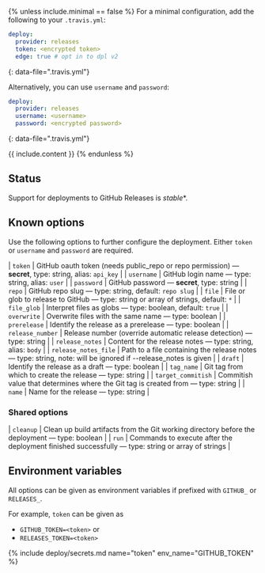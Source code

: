 {% unless include.minimal == false %}
For a minimal configuration, add the following to your `.travis.yml`:

```yaml
deploy:
  provider: releases
  token: <encrypted token>
  edge: true # opt in to dpl v2
```
{: data-file=".travis.yml"}

Alternatively, you can use `username` and `password`:

```yaml
deploy:
  provider: releases
  username: <username>
  password: <encrypted password>
```
{: data-file=".travis.yml"}


{{ include.content }}
{% endunless %}

## Status

Support for deployments to GitHub Releases is *stable**.
## Known options

Use the following options to further configure the deployment. Either `token` or `username` and `password` are required.

| `token` | GitHub oauth token (needs public_repo or repo permission) &mdash; **secret**, type: string, alias: `api_key` |
| `username` | GitHub login name &mdash; type: string, alias: `user` |
| `password` | GitHub password &mdash; **secret**, type: string |
| `repo` | GitHub repo slug &mdash; type: string, default: `repo slug` |
| `file` | File or glob to release to GitHub &mdash; type: string or array of strings, default: `*` |
| `file_glob` | Interpret files as globs &mdash; type: boolean, default: `true` |
| `overwrite` | Overwrite files with the same name &mdash; type: boolean |
| `prerelease` | Identify the release as a prerelease &mdash; type: boolean |
| `release_number` | Release number (override automatic release detection) &mdash; type: string |
| `release_notes` | Content for the release notes &mdash; type: string, alias: `body` |
| `release_notes_file` | Path to a file containing the release notes &mdash; type: string, note: will be ignored if --release_notes is given |
| `draft` | Identify the release as a draft &mdash; type: boolean |
| `tag_name` | Git tag from which to create the release &mdash; type: string |
| `target_commitish` | Commitish value that determines where the Git tag is created from &mdash; type: string |
| `name` | Name for the release &mdash; type: string |

### Shared options

| `cleanup` | Clean up build artifacts from the Git working directory before the deployment &mdash; type: boolean |
| `run` | Commands to execute after the deployment finished successfully &mdash; type: string or array of strings |

## Environment variables

All options can be given as environment variables if prefixed with `GITHUB_` or `RELEASES_`.

For example, `token` can be given as 

* `GITHUB_TOKEN=<token>` or 
* `RELEASES_TOKEN=<token>`

{% include deploy/secrets.md name="token" env_name="GITHUB_TOKEN" %}